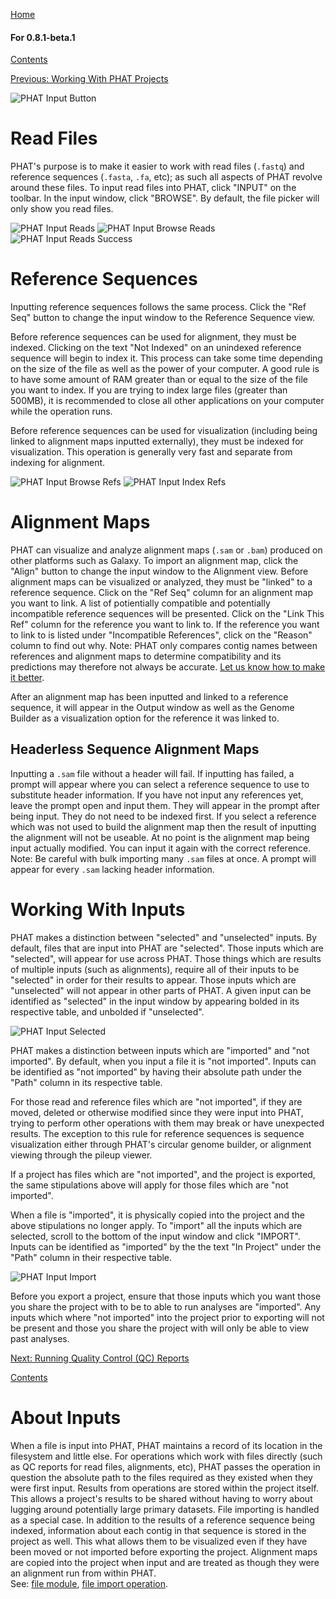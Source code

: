 [Home](https://chgibb.github.io/PHATDocs/)

#### For 0.8.1-beta.1
[Contents](https://chgibb.github.io/PHATDocs/docs/releases/0.8.1-beta.1/home)

[Previous: Working With PHAT Projects](https://chgibb.github.io/PHATDocs/docs/releases/0.8.1-beta.1/projects)

![PHAT Input Button](https://chgibb.github.io//PHATDocs/docs/releases/0.8.1-beta.1/InputButton.png)

# Read Files

PHAT's purpose is to make it easier to work with read files (```.fastq```) and reference sequences (```.fasta```, ```.fa```, etc); as such all aspects of PHAT revolve around these files. To input read files into PHAT, click "INPUT" on the toolbar. In the input window, click "BROWSE". By default, the file picker will only show you read files.

![PHAT Input Reads](https://chgibb.github.io//PHATDocs/docs/releases/0.8.1-beta.1/InputReads2.png)
![PHAT Input Browse Reads](https://chgibb.github.io//PHATDocs/docs/releases/0.8.1-beta.1/InputBrowseReads.png)
![PHAT Input Reads Success](https://chgibb.github.io//PHATDocs/docs/releases/0.8.1-beta.1/InputReadsIn.png) 

# Reference Sequences
Inputting reference sequences follows the same process. Click the "Ref Seq" button to change the input window to the Reference Sequence view.  

Before reference sequences can be used for alignment, they must be indexed. Clicking on the text "Not Indexed" on an unindexed reference sequence will begin to index it. This process can take some time depending on the size of the file as well as the power of your computer. A good rule is to have some amount of RAM greater than or equal to the size of the file you want to index. If you are trying to index large files (greater than 500MB), it is recommended to close all other applications on your computer while the operation runs.  

Before reference sequences can be used for visualization (including being linked to alignment maps inputted externally), they must be indexed for visualization. This operation is generally very fast and separate from indexing for alignment.

![PHAT Input Browse Refs](https://chgibb.github.io//PHATDocs/docs/releases/0.8.1-beta.1/InputBrowseRefs.png)
![PHAT Input Index Refs](https://chgibb.github.io//PHATDocs/docs/releases/0.8.1-beta.1/IndexedRef.png)

# Alignment Maps
PHAT can visualize and analyze alignment maps (```.sam``` or ```.bam```) produced on other platforms such as Galaxy. To import an alignment map, click the "Align" button to change the input window to the Alignment view. Before alignment maps can be visualized or analyzed, they must be "linked" to a reference sequence. Click on the "Ref Seq" column for an alignment map you want to link. A list of potientially compatible and potentially incompatible reference sequences will be presented. Click on the "Link This Ref" column for the reference you want to link to. If the reference you want to link to is listed under "Incompatible References", click on the "Reason" column to find out why. Note: PHAT only compares contig names between references and alignment maps to determine compatibility and its predictions may therefore not always be accurate. [Let us know how to make it better](https://github.com/chgibb/PHAT/issues).

After an alignment map has been inputted and linked to a reference sequence, it will appear in the Output window as well as the Genome Builder as a visualization option for the reference it was linked to.

## Headerless Sequence Alignment Maps
Inputting a ```.sam``` file without a header will fail. If inputting has failed, a prompt will appear where you can select a reference sequence to use to substitute header information. If you have not input any references yet, leave the prompt open and input them. They will appear in the prompt after being input. They do not need to be indexed first. If you select a reference which was not used to build the alignment map then the result of inputting the alignment will not be useable. At no point is the alignment map being input actually modified. You can input it again with the correct reference. Note: Be careful with bulk importing many ```.sam``` files at once. A prompt will appear for every ```.sam``` lacking header information.

# Working With Inputs
PHAT makes a distinction between "selected" and "unselected" inputs. By default, files that are input into PHAT are "selected". Those inputs which are "selected", will appear for use across PHAT. Those things which are results of multiple inputs (such as alignments), require all of their inputs to be "selected" in order for their results to appear. Those inputs which are "unselected" will not appear in other parts of PHAT. A given input can be identified as "selected" in the input window by appearing bolded in its respective table, and unbolded if "unselected".

![PHAT Input Selected](https://chgibb.github.io//PHATDocs/docs/releases/0.8.1-beta.1/InputSelected.png)

PHAT makes a distinction between inputs which are "imported" and "not imported". By default, when you input a file it is "not imported". Inputs can be identified as "not imported" by having their absolute path under the "Path" column in its respective table.

For those read and reference files which are "not imported", if they are moved, deleted or otherwise modified since they were input into PHAT, trying to perform other operations with them may break or have unexpected results. The exception to this rule for reference sequences is sequence visualization either through PHAT's circular genome builder, or alignment viewing through the pileup viewer. 

If a project has files which are "not imported", and the project is exported, the same stipulations above will apply for those files which are "not imported".

When a file is "imported", it is physically copied into the project and the above stipulations no longer apply. To "import" all the inputs which are selected, scroll to the bottom of the input window and click "IMPORT". Inputs can be identified as "imported" by the the text "In Project" under the "Path" column in their respective table.

![PHAT Input Import](https://chgibb.github.io//PHATDocs/docs/releases/0.8.1-beta.1/InputImport.png)

Before you export a project, ensure that those inputs which you want those you share the project with to be to able to run analyses are "imported". Any inputs which where "not imported" into the project prior to exporting will not be present and those you share the project with will only be able to view past analyses.

[Next: Running Quality Control (QC) Reports](https://chgibb.github.io/PHATDocs/docs/releases/0.8.1-beta.1/QCReports)

[Contents](https://chgibb.github.io/PHATDocs/docs/releases/0.8.1-beta.1/home)

# About Inputs
When a file is input into PHAT, PHAT maintains a record of its location in the filesystem and little else. For operations which work with files directly (such as QC reports for read files, alignments, etc), PHAT passes the operation in question the absolute path to the files required as they existed when they were first input. Results from operations are stored within the project itself. This allows a project's results to be shared without having to worry about lugging around potentially large primary datasets. File importing is handled as a special case. In addition to the results of a reference sequence being indexed, information about each contig in that sequence is stored in the project as well. This what allows them to be visualized even if they have been moved or not imported before exporting the project. Alignment maps are copied into the project when input and are treated as though they were an alignment run from within PHAT.  
See: [file module](https://github.com/chgibb/PHAT/blob/0.8.1-beta.1/src/req/file.ts), [file import operation](https://github.com/chgibb/PHAT/blob/0.8.1-beta.1/src/req/operations/ImportFileIntoProject.ts).
